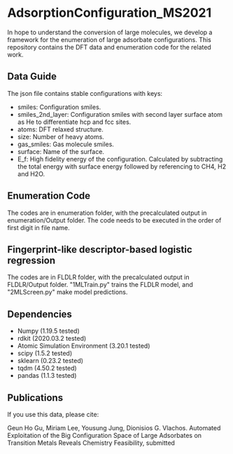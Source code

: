 AdsorptionConfiguration_MS2021
=========================================
In hope to understand the conversion of large molecules, we develop a framework for the enumeration of large adsorbate configurations. This repository contains the DFT data and enumeration code for the related work.

Data Guide
----------
The json file contains stable configurations with keys:
- smiles: Configuration smiles.
- smiles_2nd_layer: Configuration smiles with second layer surface atom as He to differentiate hcp and fcc sites.
- atoms: DFT relaxed structure.
- size: Number of heavy atoms.
- gas_smiles: Gas molecule smiles.
- surface: Name of the surface.
- E_f: High fidelity energy of the configuration. Calculated by subtracting the total energy with surface energy followed by referencing to CH4, H2 and H2O.

Enumeration Code
----------------
The codes are in enumeration folder, with the precalculated output in enumeration/Output folder. The code needs to be executed in the order of first digit in file name. 

Fingerprint-like descriptor-based logistic regression
-----------------------------------------------------
The codes are in FLDLR folder, with the precalculated output in FLDLR/Output folder. "1MLTrain.py" trains the FLDLR model, and "2MLScreen.py" make model predictions.

Dependencies
------------
- Numpy (1.19.5 tested)
- rdkit (2020.03.2 tested)
- Atomic Simulation Environment (3.20.1 tested)
- scipy (1.5.2 tested)
- sklearn (0.23.2 tested)
- tqdm (4.50.2 tested)
- pandas (1.1.3 tested)

Publications
------------
If you use this data, please cite:

Geun Ho Gu, Miriam Lee, Yousung Jung, Dionisios G. Vlachos. Automated Exploitation of the Big Configuration Space of Large Adsorbates on Transition Metals Reveals Chemistry Feasibility, submitted

